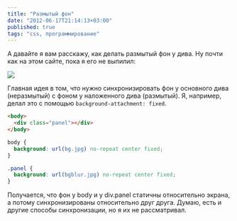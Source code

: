 ```yaml
---
title: "Размытый фон"
date: "2012-06-17T21:14:13+03:00"
published: true
tags: "css, программирование"
---
```


А давайте я вам расскажу, как делать размытый фон у дива. Ну почти как на этом сайте, пока я его не выпилил:

![](http://c358655.r55.cf1.rackcdn.com/blurred-background.jpeg)

Главная идея в том, что нужно синхронизировать фон у основного дива (неразмытый) с фоном у наложенного дива (размытый). Я, например, делал это с помощью `background-attachment: fixed`.

~~~~~html
<body>
  <div class="panel"></div>
</body>
~~~~~

~~~~~css
body {
  background: url(bg.jpg) no-repeat center fixed;
}

.panel {
  background: url(bgblur.jpg) no-repeat center fixed;
}
~~~~~

Получается, что фон у body и у div.panel статичны относительно экрана, а потому синхронизированы относительно друг друга. Думаю, есть и другие способы синхронизации, но я их не рассматривал.
